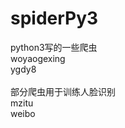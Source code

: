 # spiderPy3
python3写的一些爬虫</br>
woyaogexing</br>
ygdy8</br>
</br>
部分爬虫用于训练人脸识别</br>
mzitu</br>
weibo</br>
